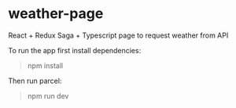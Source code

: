 # weather-page
React + Redux Saga + Typescript page to request weather from API

To run the app first install dependencies:
> npm install

Then run parcel:
> npm run dev
